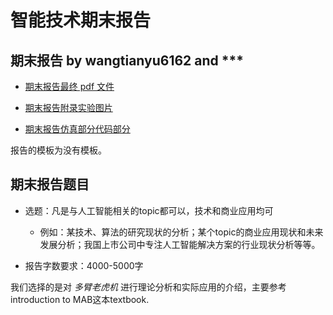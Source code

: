# 智能技术期末报告

## 期末报告 by wangtianyu6162 and ***

- [期末报告最终 pdf 文件](intro_bandit.pdf)

- [期末报告附录实验图片](graph.pdf)

- [期末报告仿真部分代码部分](MAB_Example.pdf)

报告的模板为没有模板。 

## 期末报告题目

- 选题：凡是与人工智能相关的topic都可以，技术和商业应用均可
	- 例如：某技术、算法的研究现状的分析；某个topic的商业应用现状和未来发展分析；我国上市公司中专注人工智能解决方案的行业现状分析等等。

- 报告字数要求：4000-5000字

我们选择的是对 *多臂老虎机* 进行理论分析和实际应用的介绍，主要参考introduction to MAB这本textbook.
